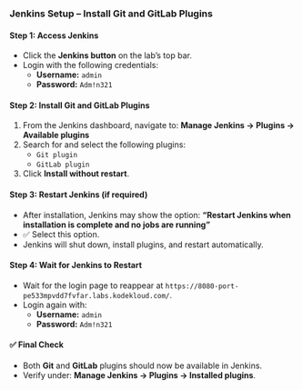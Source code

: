 ### Jenkins Setup – Install Git and GitLab Plugins

#### Step 1: Access Jenkins

- Click the **Jenkins button** on the lab’s top bar.
- Login with the following credentials:
  - **Username:** `admin`
  - **Password:** `Adm!n321`

#### Step 2: Install Git and GitLab Plugins

1. From the Jenkins dashboard, navigate to:
   **Manage Jenkins → Plugins → Available plugins**
2. Search for and select the following plugins:
   - `Git plugin`
   - `GitLab plugin`
3. Click **Install without restart**.

#### Step 3: Restart Jenkins (if required)

- After installation, Jenkins may show the option:
  **“Restart Jenkins when installation is complete and no jobs are running”**
- ✅ Select this option.
- Jenkins will shut down, install plugins, and restart automatically.

#### Step 4: Wait for Jenkins to Restart

- Wait for the login page to reappear at `https://8080-port-pe533mpvdd7fvfar.labs.kodekloud.com/`.
- Login again with:
  - **Username:** `admin`
  - **Password:** `Adm!n321`

#### ✅ Final Check

- Both **Git** and **GitLab** plugins should now be available in Jenkins.
- Verify under: **Manage Jenkins → Plugins → Installed plugins**.
